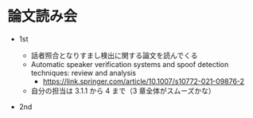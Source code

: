 # 論文読み会

- 1st
  - 話者照合となりすまし検出に関する論文を読んでくる
  - Automatic speaker verification systems and spoof detection techniques: review and analysis
    - https://link.springer.com/article/10.1007/s10772-021-09876-2
  - 自分の担当は 3.1.1 から 4 まで（3 章全体がスムーズかな）

- 2nd

